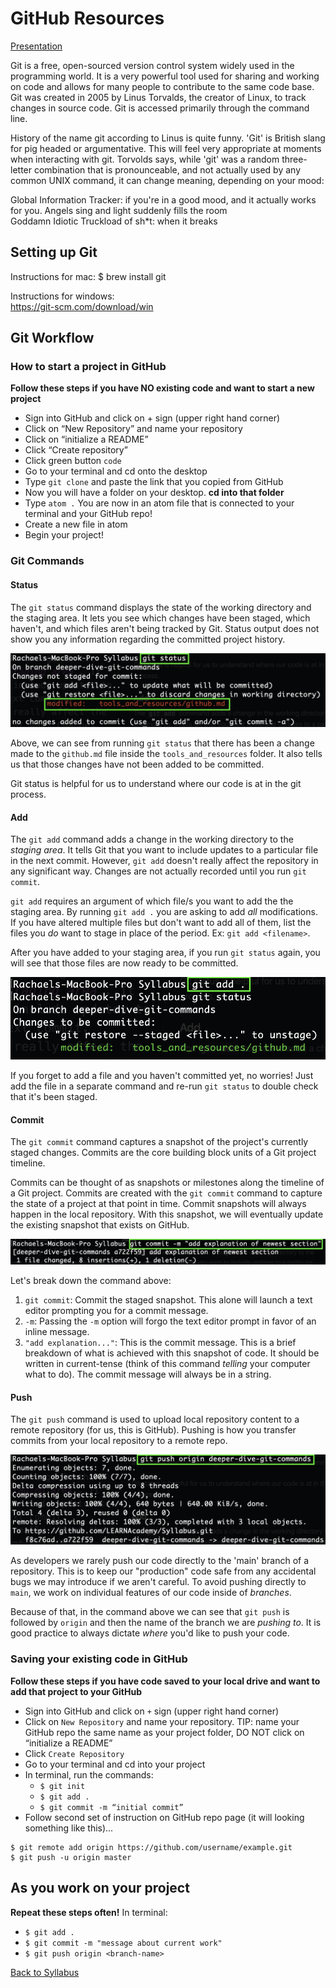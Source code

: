 # GitHub Resources

[ Presentation ](https://github.com/LEARNAcademy/git-intro/blob/master/GitAndGithub.pdf)

Git is a free, open-sourced version control system widely used in the programming world. It is a very powerful tool used for sharing and working on code and allows for many people to contribute to the same code base. Git was created in 2005 by Linus Torvalds, the creator of Linux, to track changes in source code. Git is accessed primarily through the command line.

History of the name git according to Linus is quite funny. 'Git' is British slang for pig headed or argumentative. This will feel very appropriate at moments when interacting with git. Torvolds says, while 'git' was a random three-letter combination that is pronounceable, and not actually used by any common UNIX command, it can change meaning, depending on your mood: <br />

Global Information Tracker: if you're in a good mood, and it actually works for you. Angels sing and light suddenly fills the room <br />
Goddamn Idiotic Truckload of sh*t: when it breaks

## Setting up Git

Instructions for mac: $ brew install git

Instructions for windows: <br />
https://git-scm.com/download/win

## Git Workflow

### How to start a project in GitHub
**Follow these steps if you have NO existing code and want to start a new project**
- Sign into GitHub and click on + sign (upper right hand corner)
- Click on “New Repository” and name your repository
- Click on “initialize a README”
- Click “Create repository”
- Click green button `code`
- Go to your terminal and cd onto the desktop
- Type `git clone` and paste the link that you copied from GitHub
- Now you will have a folder on your desktop.  **cd into that folder**
- Type `atom .`  You are now in an atom file that is connected to your terminal and your GitHub repo!
- Create a new file in atom
- Begin your project!

### Git Commands

#### Status

The `git status` command displays the state of the working directory and the staging area. It lets you see which changes have been staged, which haven't, and which files aren't being tracked by Git. Status output does not show you any information regarding the committed project history.

<img src="./assets/status.png">

Above, we can see from running `git status` that there has been a change made to the `github.md` file inside the `tools_and_resources` folder. It also tells us that those changes have not been added to be committed.

Git status is helpful for us to understand where our code is at in the git process.

#### Add

The `git add` command adds a change in the working directory to the _staging area_. It tells Git that you want to include updates to a particular file in the next commit. However, `git add` doesn't really affect the repository in any significant way. Changes are not actually recorded until you run `git commit`.

`git add` requires an argument of which file/s you want to add the the staging area. By running `git add .` you are asking to add _all_ modifications. If you have altered multiple files but don't want to add all of them, list the files you _do_ want to stage in place of the period. Ex: `git add <filename>`.

After you have added to your staging area, if you run `git status` again, you will see that those files are now ready to be committed.

<img src="./assets/add.png">

If you forget to add a file and you haven't committed yet, no worries! Just add the file in a separate command and re-run `git status` to double check that it's been staged.

#### Commit

The `git commit` command captures a snapshot of the project's currently staged changes. Commits are the core building block units of a Git project timeline.

Commits can be thought of as snapshots or milestones along the timeline of a Git project. Commits are created with the `git commit` command to capture the state of a project at that point in time. Commit snapshots will always happen in the local repository. With this snapshot, we will eventually update the existing snapshot that exists on GitHub.

<img src="./assets/commit.png">

Let's break down the command above:
1. `git commit`: Commit the staged snapshot. This alone will launch a text editor prompting you for a commit message.
2. `-m`: Passing the `-m` option will forgo the text editor prompt in favor of an inline message.
3. `"add explanation..."`: This is the commit message. This is a brief breakdown of what is achieved with this snapshot of code. It should be written in current-tense (think of this command _telling_ your computer what to do). The commit message will always be in a string.

#### Push

The `git push` command is used to upload local repository content to a remote repository (for us, this is GitHub). Pushing is how you transfer commits from your local repository to a remote repo.

<img src="./assets/push.png">

As developers we rarely push our code directly to the 'main' branch of a repository. This is to keep our "production" code safe from any accidental bugs we may introduce if we aren't careful. To avoid pushing directly to `main`, we work on individual features of our code inside of _branches_.

Because of that, in the command above we can see that `git push` is followed by `origin` and then the name of the branch we are _pushing to_. It is good practice to always dictate _where_ you'd like to push your code.

### Saving your existing code in GitHub

**Follow these steps if you have code saved to your local drive and want to add that project to your GitHub**

- Sign into GitHub and click on `+` sign (upper right hand corner)
- Click on `New Repository` and name your repository. TIP: name your GitHub repo the same name as your project folder, DO NOT click on “initialize a README”
- Click `Create Repository`
- Go to your terminal and cd into your project
- In terminal, run the commands:
  - `$ git init`
  - `$ git add .`
  - `$ git commit -m “initial commit”`
- Follow second set of instruction on GitHub repo page (it will looking something like this)...
```
$ git remote add origin https://github.com/username/example.git
$ git push -u origin master
```


## As you work on your project
**Repeat these steps often!**
In terminal:
- `$ git add .`
- `$ git commit -m "message about current work"`
- `$ git push origin <branch-name>`


[ Back to Syllabus ](../README.md#programming-tools)
